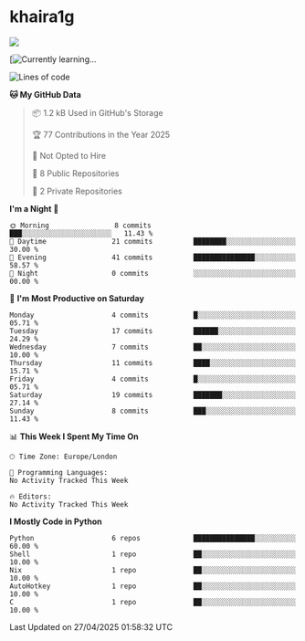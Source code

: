 # khaira1g

![](https://komarev.com/ghpvc/?username=khaira1g)

[![Currently learning...](https://github-readme-tech-stack.vercel.app/api/cards?title=Currently+learning...&lineCount=1&line1=python%2Cpython%2Cfff100%3Bhtml5%2Chtml5%2Cff5800%3Bcss%2Ccss%2C00e0ff%3Bjavascript%2Cjavascript%2Cfff100%3B)

<!--START_SECTION:waka-->
![Lines of code](https://img.shields.io/badge/From%20Hello%20World%20I%27ve%20Written-5.1%20thousand%20lines%20of%20code-blue)

**🐱 My GitHub Data** 

> 📦 1.2 kB Used in GitHub's Storage 
 > 
> 🏆 77 Contributions in the Year 2025
 > 
> 🚫 Not Opted to Hire
 > 
> 📜 8 Public Repositories 
 > 
> 🔑 2 Private Repositories 
 > 
**I'm a Night 🦉** 

```text
🌞 Morning                8 commits           ███░░░░░░░░░░░░░░░░░░░░░░   11.43 % 
🌆 Daytime                21 commits          ████████░░░░░░░░░░░░░░░░░   30.00 % 
🌃 Evening                41 commits          ███████████████░░░░░░░░░░   58.57 % 
🌙 Night                  0 commits           ░░░░░░░░░░░░░░░░░░░░░░░░░   00.00 % 
```
📅 **I'm Most Productive on Saturday** 

```text
Monday                   4 commits           █░░░░░░░░░░░░░░░░░░░░░░░░   05.71 % 
Tuesday                  17 commits          ██████░░░░░░░░░░░░░░░░░░░   24.29 % 
Wednesday                7 commits           ██░░░░░░░░░░░░░░░░░░░░░░░   10.00 % 
Thursday                 11 commits          ████░░░░░░░░░░░░░░░░░░░░░   15.71 % 
Friday                   4 commits           █░░░░░░░░░░░░░░░░░░░░░░░░   05.71 % 
Saturday                 19 commits          ███████░░░░░░░░░░░░░░░░░░   27.14 % 
Sunday                   8 commits           ███░░░░░░░░░░░░░░░░░░░░░░   11.43 % 
```


📊 **This Week I Spent My Time On** 

```text
🕑︎ Time Zone: Europe/London

💬 Programming Languages: 
No Activity Tracked This Week

🔥 Editors: 
No Activity Tracked This Week
```

**I Mostly Code in Python** 

```text
Python                   6 repos             ███████████████░░░░░░░░░░   60.00 % 
Shell                    1 repo              ██░░░░░░░░░░░░░░░░░░░░░░░   10.00 % 
Nix                      1 repo              ██░░░░░░░░░░░░░░░░░░░░░░░   10.00 % 
AutoHotkey               1 repo              ██░░░░░░░░░░░░░░░░░░░░░░░   10.00 % 
C                        1 repo              ██░░░░░░░░░░░░░░░░░░░░░░░   10.00 % 
```




 Last Updated on 27/04/2025 01:58:32 UTC
<!--END_SECTION:waka-->
